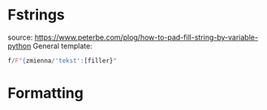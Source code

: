 # Fstrings
source: https://www.peterbe.com/plog/how-to-pad-fill-string-by-variable-python
General template:
```python
f/F"{zmienna/'tekst':[filler}"
```
# Formatting
<!--stackedit_data:
eyJoaXN0b3J5IjpbMTg3OTA1NDA3Nl19
-->